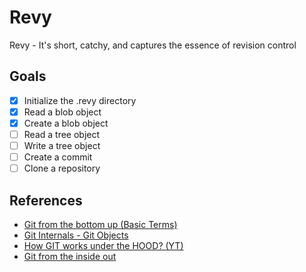 # Revy

Revy - It's short, catchy, and captures the essence of revision control

## Goals

- [x] Initialize the .revy directory
- [x] Read a blob object
- [x] Create a blob object
- [ ] Read a tree object
- [ ] Write a tree object
- [ ] Create a commit
- [ ] Clone a repository

## References

- [Git from the bottom up (Basic Terms)](https://jwiegley.github.io/git-from-the-bottom-up/)
- [Git Internals - Git Objects](https://git-scm.com/book/en/v2/Git-Internals-Git-Objects)
- [How GIT works under the HOOD? (YT)](https://youtu.be/RxHJdapz2p0?si=BGlQ0tLV6jkje6qq)
- [Git from the inside out](https://codewords.recurse.com/issues/two/git-from-the-inside-out)
